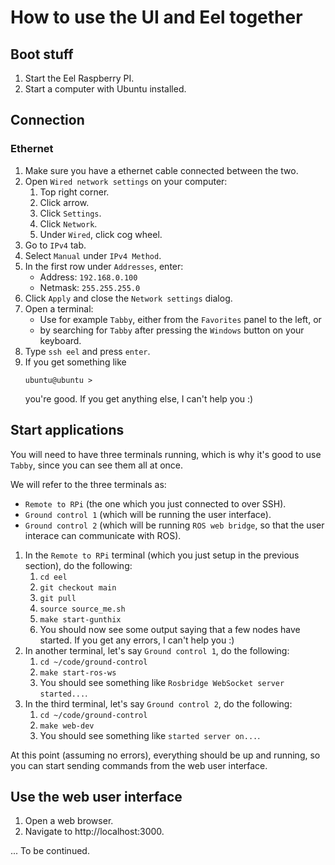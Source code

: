 # How to use the UI and Eel together

## Boot stuff

1. Start the Eel Raspberry PI.
1. Start a computer with Ubuntu installed.

## Connection

### Ethernet

1. Make sure you have a ethernet cable connected between the two.
1. Open `Wired network settings` on your computer:
   1. Top right corner.
   1. Click arrow.
   1. Click `Settings`.
   1. Click `Network`.
   1. Under `Wired`, click cog wheel.
1. Go to `IPv4` tab.
1. Select `Manual` under `IPv4 Method`.
1. In the first row under `Addresses`, enter:
   - Address: `192.168.0.100`
   - Netmask: `255.255.255.0`
1. Click `Apply` and close the `Network settings` dialog.
1. Open a terminal:
   - Use for example `Tabby`, either from the `Favorites` panel to the left, or
   - by searching for `Tabby` after pressing the `Windows` button on your keyboard.
1. Type `ssh eel` and press `enter`.
1. If you get something like
   ```
   ubuntu@ubuntu >
   ```
   you're good. If you get anything else, I can't help you :)

## Start applications

You will need to have three terminals running, which is why it's good to use `Tabby`, since you can see them all at once.

We will refer to the three terminals as:

- `Remote to RPi` (the one which you just connected to over SSH).
- `Ground control 1` (which will be running the user interface).
- `Ground control 2` (which will be running `ROS web bridge`, so that the user interace can communicate with ROS).

1. In the `Remote to RPi` terminal (which you just setup in the previous section), do the following:
   1. `cd eel`
   1. `git checkout main`
   1. `git pull`
   1. `source source_me.sh`
   1. `make start-gunthix`
   1. You should now see some output saying that a few nodes have started. If you get any errors, I can't help you :)
1. In another terminal, let's say `Ground control 1`, do the following:
   1. `cd ~/code/ground-control`
   1. `make start-ros-ws`
   1. You should see something like `Rosbridge WebSocket server started...`.
1. In the third terminal, let's say `Ground control 2`, do the following:
   1. `cd ~/code/ground-control`
   1. `make web-dev`
   1. You should see something like `started server on...`.

At this point (assuming no errors), everything should be up and running, so you can start sending commands from the web user interface.

## Use the web user interface

1. Open a web browser.
1. Navigate to http://localhost:3000.

... To be continued.
